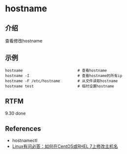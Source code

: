 
# hostname 

## 介绍

查看修改hostname

## 示例

```text
hostname                         # 查看hostname
hostname -I                      # 查看hostname的所有ip
hostname -F /etc/hostname        # 从文件读取hostname
hostname test                    # 临时设置hostname
```

## RTFM

9.30 done

## References

- hostnamectl
- [Linux有问必答：如何在CentOS或RHEL 7上修改主机名](https://linux.cn/article-3937-1.html)
